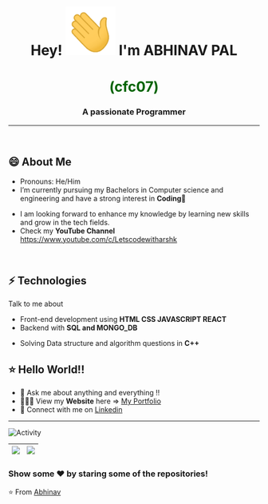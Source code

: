<!-- - 👋 Hi, I’m @Let's code
- 👀 I’m interested in Programming
- 🌱 I’m currently learning javascript
- 💞️ I’m looking to collaborate on ...
- 📫 How to reach me https://www.instagram.com/letscode20/ -->

<!---
Let's code is a ✨ special ✨ repository because its `README.md` (this file) appears on your GitHub profile.
You can click the Preview link to take a look at your changes.
--->


<h1 align="center">Hey! <img src="https://github.com/ABSphreak/ABSphreak/blob/master/gifs/Hi.gif" width=100> I'm ABHINAV PAL</h1>
<h1 align="center" style="color: darkgreen;">(cfc07)</h1>
<h3 align="center">A passionate Programmer</h3>
<!-- <p align="center"> <img src="https://komarev.com/ghpvc/?username=ankitojha07&label=Profile%20views&color=0e75b6&style=flat" alt="Abhipal" /> </p> -->
<hr>
</br>

## 😄 About Me
- Pronouns: He/Him 
- I’m currently pursuing my Bachelors in Computer science and engineering and have a strong interest in **Coding**💙
<!-- - I am currently focusing on **Linux and Computer Networking**. A beginner contributor at **Open Source**.  -->
- I am looking forward to enhance my knowledge by learning new skills and grow in the tech fields.
- Check my **YouTube Channel**  https://www.youtube.com/c/Letscodewitharshk

<br/>

## ⚡ Technologies
Talk to me about
- Front-end development using **HTML CSS JAVASCRIPT REACT**
- Backend with **SQL and MONGO_DB**
<!-- - **Linux- GIT - NETWORKING** -->
- Solving Data structure and algorithm questions in **C++**

## ⭐️ Hello World!! 
- 💬 Ask me about anything and everything !! 
- 👨🏻‍💻 View my **Website** here => <a href="https://abhi123pal.github.io/resume/">My Portfolio</a>
- 💬 Connect with me on <a href="https://www.linkedin.com/in/abhinav-pal-5542b51ba">Linkedin</a>
<!-- - ✍ View my **articles** on <a href="https://ankitojha.hashnode.dev/">Hashnode</a> -->
<!-- - 📫 **Reach** me here => ankitojha1409@gmail.com -->

<hr>

![Activity](https://activity-graph.herokuapp.com/graph?username=Abhi123pal&theme=xcode)

|<img src="https://github-readme-stats.vercel.app/api?username=Abhi123pal&&show_icons=true&count_private=true"/>|<img src="https://github-readme-streak-stats.herokuapp.com/?user=ankitojha07"/>|
|---|---|

### Show some ❤️ by staring some of the repositories!
⭐️ From [Abhinav](https://github.com/Abhi123pal) 
